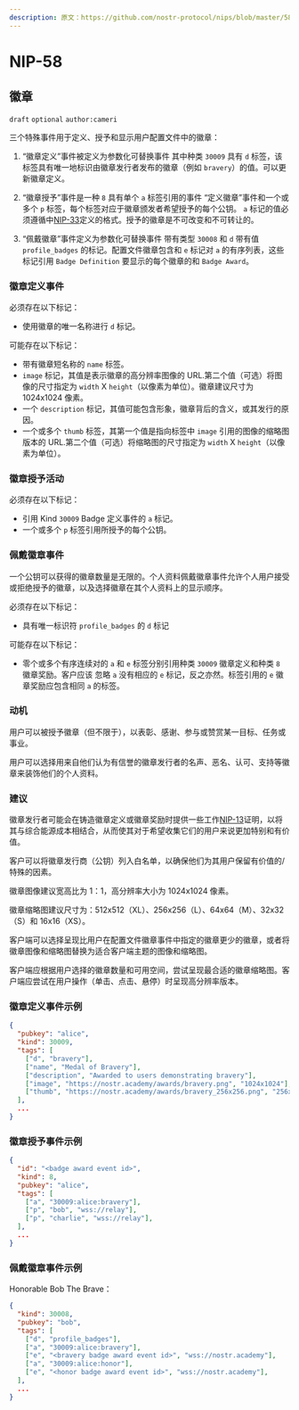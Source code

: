 ```yaml
---
description: 原文：https://github.com/nostr-protocol/nips/blob/master/58.md
---
```


NIP-58
======

徽章
------

 `draft` `optional` `author:cameri`

三个特殊事件用于定义、授予和显示用户配置文件中的徽章：

1. “徽章定义”事件被定义为参数化可替换事件
其中种类 `30009` 具有 `d` 标签，该标签具有唯一地标识由徽章发行者发布的徽章（例如 `bravery`）的值。可以更新徽章定义。

2. “徽章授予”事件是一种 `8` 具有单个 `a` 标签引用的事件
“定义徽章”事件和一个或多个 `p` 标签，每个标签对应于徽章颁发者希望授予的每个公钥。 `a` 标记的值必须遵循中[NIP-33](33.md)定义的格式。授予的徽章是不可改变和不可转让的。

3. “佩戴徽章”事件定义为参数化可替换事件
带有类型 `30008` 和 `d` 带有值 `profile_badges` 的标记。配置文件徽章包含和 `e` 标记对 `a` 的有序列表，这些标记引用 `Badge Definition` 要显示的每个徽章的和 `Badge Award`。

### 徽章定义事件

必须存在以下标记：

- 使用徽章的唯一名称进行 `d` 标记。

可能存在以下标记：

- 带有徽章短名称的 `name` 标签。
-  `image` 标记，其值是表示徽章的高分辨率图像的 URL.第二个值（可选）将图像的尺寸指定为 `width` X `height`（以像素为单位）。徽章建议尺寸为 1024x1024 像素。
- 一个 `description` 标记，其值可能包含形象，徽章背后的含义，或其发行的原因。
- 一个或多个 `thumb` 标签，其第一个值是指向标签中 `image` 引用的图像的缩略图版本的 URL.第二个值（可选）将缩略图的尺寸指定为 `width` X `height`（以像素为单位）。

### 徽章授予活动

必须存在以下标记：

- 引用 Kind `30009` Badge 定义事件的 `a` 标记。
- 一个或多个 `p` 标签引用所授予的每个公钥。

### 佩戴徽章事件

一个公钥可以获得的徽章数量是无限的。个人资料佩戴徽章事件允许个人用户接受或拒绝授予的徽章，以及选择徽章在其个人资料上的显示顺序。

必须存在以下标记：

- 具有唯一标识符 `profile_badges` 的 `d` 标记

可能存在以下标记：

- 零个或多个有序连续对的 `a` 和 `e` 标签分别引用种类 `30009` 徽章定义和种类 `8` 徽章奖励。客户应该
忽略 `a` 没有相应的 `e` 标记，反之亦然。标签引用的 `e` 徽章奖励应包含相同 `a` 的标签。

### 动机

用户可以被授予徽章（但不限于），以表彰、感谢、参与或赞赏某一目标、任务或事业。

用户可以选择用来自他们认为有信誉的徽章发行者的名声、恶名、认可、支持等徽章来装饰他们的个人资料。

### 建议

徽章发行者可能会在铸造徽章定义或徽章奖励时提供一些工作[NIP-13](13.md)证明，以将其与综合能源成本相结合，从而使其对于希望收集它们的用户来说更加特别和有价值。

客户可以将徽章发行商（公钥）列入白名单，以确保他们为其用户保留有价值的/特殊的因素。

徽章图像建议宽高比为 1：1，高分辨率大小为 1024x1024 像素。

徽章缩略图建议尺寸为：512x512（XL）、256x256（L）、64x64（M）、32x32（S）和 16x16（XS）。

客户端可以选择呈现比用户在配置文件徽章事件中指定的徽章更少的徽章，或者将徽章图像和缩略图替换为适合客户端主题的图像和缩略图。

客户端应根据用户选择的徽章数量和可用空间，尝试呈现最合适的徽章缩略图。客户端应尝试在用户操作（单击、点击、悬停）时呈现高分辨率版本。

### 徽章定义事件示例

```json
{
  "pubkey": "alice",
  "kind": 30009,
  "tags": [
    ["d", "bravery"],
    ["name", "Medal of Bravery"],
    ["description", "Awarded to users demonstrating bravery"],
    ["image", "https://nostr.academy/awards/bravery.png", "1024x1024"],
    ["thumb", "https://nostr.academy/awards/bravery_256x256.png", "256x256"],
  ],
  ...
}
```

### 徽章授予事件示例

```json
{
  "id": "<badge award event id>",
  "kind": 8,
  "pubkey": "alice",
  "tags": [
    ["a", "30009:alice:bravery"],
    ["p", "bob", "wss://relay"],
    ["p", "charlie", "wss://relay"],
  ],
  ...
}
```

### 佩戴徽章事件示例

Honorable Bob The Brave：
```json
{
  "kind": 30008,
  "pubkey": "bob",
  "tags": [
    ["d", "profile_badges"],
    ["a", "30009:alice:bravery"],
    ["e", "<bravery badge award event id>", "wss://nostr.academy"],
    ["a", "30009:alice:honor"],
    ["e", "<honor badge award event id>", "wss://nostr.academy"],
  ],
  ...
}
```
